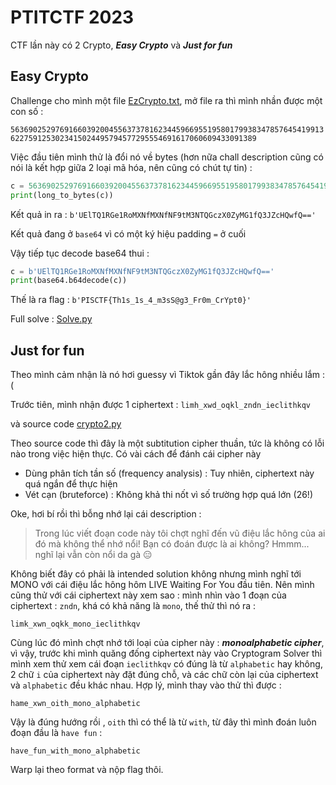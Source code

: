 # PTITCTF 2023

CTF lần này có 2 Crypto, ***Easy Crypto*** và ***Just for fun***

## Easy Crypto

Challenge cho mình một file [EzCrypto.txt](https://github.com/HappyFalcon22/Writeup/blob/Master/PTITCTF2023/Crypto/Easy%20Crypto/EzCrypto.txt), mở file ra thì mình nhần được một con số : 

```56369025297691660392004556373781623445966955195801799383478576454199136227591253023415024495794577295554691617060609433091389```

Việc đầu tiên mình thử là đổi nó về bytes (hơn nữa chall description cũng có nói là kết hợp giữa 2 loại mã hóa, nên cũng có chút tự tin) :

```Python
c = 56369025297691660392004556373781623445966955195801799383478576454199136227591253023415024495794577295554691617060609433091389
print(long_to_bytes(c))
```

Kết quả in ra : `b'UElTQ1RGe1RoMXNfMXNfNF9tM3NTQGczX0ZyMG1fQ3JZcHQwfQ=='`

Kết quả đang ở `base64` vì có một ký hiệu padding `=` ở cuối

Vậy tiếp tục decode base64 thui :

```Python
c = b'UElTQ1RGe1RoMXNfMXNfNF9tM3NTQGczX0ZyMG1fQ3JZcHQwfQ=='
print(base64.b64decode(c))
```

Thế là ra flag : `b'PISCTF{Th1s_1s_4_m3sS@g3_Fr0m_CrYpt0}'`

Full solve : [Solve.py](https://github.com/HappyFalcon22/Writeup/blob/Master/PTITCTF2023/Crypto/Easy%20Crypto/Solve.py)

## Just for fun

Theo mình cảm nhận là nó hơi guessy vì Tiktok gần đây lắc hông nhiều lắm :(

Trước tiên, mình nhận được 1 ciphertext : `limh_xwd_oqkl_zndn_ieclithkqv`

và source code [crypto2.py](https://github.com/HappyFalcon22/Writeup/blob/Master/PTITCTF2023/Crypto/Just%20For%20Fun/crypto2.py)

Theo source code thì đây là một subtitution cipher thuần, tức là không có lỗi nào trong việc hiện thực. Có vài cách để đánh cái cipher này
+ Dùng phân tích tần số (frequency analysis) : Tuy nhiên, ciphertext này quá ngắn để thực hiện
+ Vét cạn (bruteforce) : Không khả thi nốt vì số trường hợp quá lớn (26!)

Oke, hơi bí rồi thì bỗng nhớ lại cái description :

> Trong lúc viết đoạn code này tôi chợt nghĩ đến vũ điệu lắc hông của ai đó mà không thể nhớ nổi! Bạn có đoán được là ai không? Hmmm... nghĩ lại vẫn còn nổi da gà 😑

Không biết đây có phải là intended solution không nhưng mình nghĩ tới MONO với cái điệu lắc hông hôm LIVE Waiting For You đầu tiên. Nên mình cũng thử với cái ciphertext này xem sao : mình nhìn vào 1 đoạn của ciphertext : `zndn`, khá có khả năng là `mono`, thế thử thì nó ra :

`limk_xwn_oqkk_mono_ieclithkqv`

Cùng lúc đó mình chợt nhớ tới loại của cipher này : ***monoalphabetic cipher***, vì vậy, trước khi mình quăng đống ciphertext này vào Cryptogram Solver thì mình xem thử xem cái đoạn `ieclithkqv` có đúng là từ `alphabetic` hay không, 2 chữ `i` của ciphertext này đặt đúng chỗ, và các chữ còn lại của ciphertext và `alphabetic` đều khác nhau. Hợp lý, mình thay vào thử thì được : 

`hame_xwn_oith_mono_alphabetic`

Vậy là đúng hướng rồi , `oith` thì có thể là từ `with`, từ đây thì mình đoán luôn đoạn đầu là `have fun` :

`have_fun_with_mono_alphabetic`

Warp lại theo format và nộp flag thôi.




